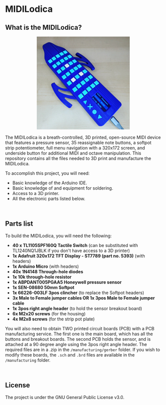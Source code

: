 # MIDILodica

## What is the MIDILodica?

<p align="center">
<img src="./static/images/MIDILodica.jpg" width=300/>
</p>

The MIDILodica is a breath-controlled, 3D printed, open-source MIDI device that features a pressure sensor, 35 reassignable note buttons, a softpot strip potentiometer, full menu navigation with a 320x172 screen, and underside button for additional MIDI and octave manipulation. This repository contains all the files needed to 3D print and manufacture the MIDILodica.

To accomplish this project, you will need:

- Basic knowledge of the Arduino IDE.
- Basic knowledge of and equipment for soldering.
- Access to a 3D printer.
- All the electronic parts listed below.

</br>

## Parts list

To build the MIDILodica, you will need the following:

- **40 x TL1105SPF160Q Tactile Switch** (can be substituted with TL1240NQ1JBLK if you don't have access to a 3D printer)
- **1x Adafruit 320x172 TFT Display - ST7789 (part no. 5393)** (with headers)
- **1x Arduino Micro** (with headers)
- **40x 1N4148 Through-hole diodes**
- **1x 10k through-hole resistor**
- **1x ABPDANT005PGAA5 Honeywell pressure sensor**
- **1x SEN-08680 50mm Softpot**
- **1x 66226-003LF 3pos clincher** (to replace the Softpot headers)
- **3x Male to Female jumper cables OR 1x 3pos Male to Female jumper cable**
- **1x 3pos right angle header** (to hold the sensor breakout board)
- **6x M2x20 screws** (for the housing)
- **4x M2x8 screws** (for the strip pot plate)

You will also need to obtain TWO printed circuit boards (PCB) with a PCB manufacturing service. The first one is the main board, which has all the buttons and breakout boards. The second PCB holds the sensor, and is attached at a 90 degree angle using the 3pos right angle header. The required files are in a .zip in the `/manufacturing/gerber` folder. If you wish to modify these boards, the `.sch` and `.brd` files are available in the `/manufacturing` folder.

</br>

## License

The project is under the GNU General Public License v3.0.

